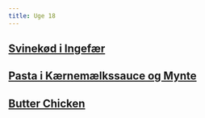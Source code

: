 ```yaml
---
title: Uge 18
---
```


## [Svinekød i Ingefær](https://thewoksoflife.com/ginger-chicken/)

## [Pasta i Kærnemælkssauce og Mynte](https://duffau.github.io/recipes/pasta-kærnemælk-mynte-pistacie)

## [Butter Chicken](https://duffau.github.io/butter-chicken)
